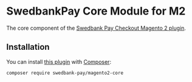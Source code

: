 # SwedbankPay Core Module for M2

The core component of the [Swedbank Pay Checkout Magento 2 plugin][checkout-magento2].

## Installation

You can install [this plugin][core-magento2] with [Composer][composer]:

```sh
composer require swedbank-pay/magento2-core
```

  [checkout-magento2]:  https://packagist.org/packages/swedbank-pay/magento2-checkout
  [core-magento2]:      https://packagist.org/packages/swedbank-pay/magento2-core
  [composer]:           https://getcomposer.org/
